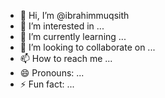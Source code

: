 - 👋 Hi, I’m @ibrahimmuqsith
- 👀 I’m interested in ...
- 🌱 I’m currently learning ...
- 💞️ I’m looking to collaborate on ...
- 📫 How to reach me ...
- 😄 Pronouns: ...
- ⚡ Fun fact: ...

<!---
ibrahimmuqsith/ibrahimmuqsith is a ✨ special ✨ repository because its `README.md` (this file) appears on your GitHub profile.
You can click the Preview link to take a look at your changes.
--->
